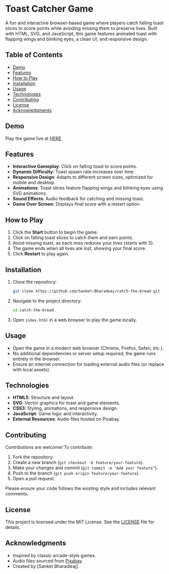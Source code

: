# Toast Catcher Game

A fun and interactive browser-based game where players catch falling toast slices to score points while avoiding missing them to preserve lives. Built with HTML, SVG, and JavaScript, this game features animated toast with flapping wings and blinking eyes, a clean UI, and responsive design.

## Table of Contents
- [Demo](#demo)
- [Features](#features)
- [How to Play](#how-to-play)
- [Installation](#installation)
- [Usage](#usage)
- [Technologies](#technologies)
- [Contributing](#contributing)
- [License](#license)
- [Acknowledgments](#acknowledgments)

## Demo
Play the game live at [HERE](https://catchthebread.vercel.app/).

## Features
- **Interactive Gameplay**: Click on falling toast to score points.
- **Dynamic Difficulty**: Toast spawn rate increases over time.
- **Responsive Design**: Adapts to different screen sizes, optimized for mobile and desktop.
- **Animations**: Toast slices feature flapping wings and blinking eyes using SVG animations.
- **Sound Effects**: Audio feedback for catching and missing toast.
- **Game Over Screen**: Displays final score with a restart option.

## How to Play
1. Click the **Start** button to begin the game.
2. Click on falling toast slices to catch them and earn points.
3. Avoid missing toast, as each miss reduces your lives (starts with 5).
4. The game ends when all lives are lost, showing your final score.
5. Click **Restart** to play again.

## Installation
1. Clone the repository:
   ```bash
   git clone https://github.com/Sanket-Bharadwaj/catch-the-bread.git
   ```
2. Navigate to the project directory:
   ```bash
   cd catch-the-bread
   ```
3. Open `index.html` in a web browser to play the game locally.

## Usage
- Open the game in a modern web browser (Chrome, Firefox, Safari, etc.).
- No additional dependencies or server setup required; the game runs entirely in the browser.
- Ensure an internet connection for loading external audio files (or replace with local assets).

## Technologies
- **HTML5**: Structure and layout.
- **SVG**: Vector graphics for toast and game elements.
- **CSS3**: Styling, animations, and responsive design.
- **JavaScript**: Game logic and interactivity.
- **External Resources**: Audio files hosted on Pixabay.

## Contributing
Contributions are welcome! To contribute:
1. Fork the repository.
2. Create a new branch (`git checkout -b feature/your-feature`).
3. Make your changes and commit (`git commit -m "Add your feature"`).
4. Push to the branch (`git push origin feature/your-feature`).
5. Open a pull request.

Please ensure your code follows the existing style and includes relevant comments.

## License
This project is licensed under the MIT License. See the [LICENSE](LICENSE) file for details.

## Acknowledgments
- Inspired by classic arcade-style games.
- Audio files sourced from [Pixabay](https://pixabay.com).
- Created by [Sanket Bharadwaj].
